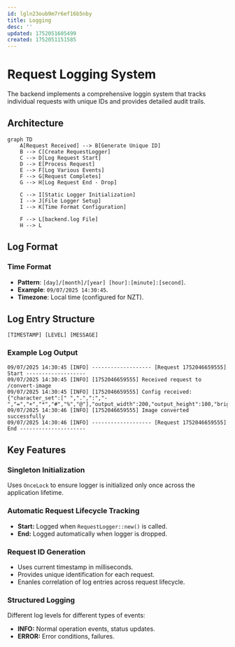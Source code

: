 ```yaml
---
id: lgln23oub9m7r6ef16b5nby
title: Logging
desc: ''
updated: 1752051605499
created: 1752051151585
---
```


# Request Logging System

The backend implements a comprehensive loggin system that tracks individual requests with unique IDs and provides detailed audit trails.

## Architecture

```mermaid
graph TD
    A[Request Received] --> B[Generate Unique ID]
    B --> C[Create RequestLogger]
    C --> D[Log Request Start]
    D --> E[Process Request]
    E --> F[Log Various Events]
    F --> G[Request Completes]
    G --> H[Log Request End - Drop]

    C --> I[Static Logger Initialization]
    I --> J[File Logger Setup]
    I --> K[Time Format Configuration]

    F --> L[backend.log File]
    H --> L
```

## Log Format

### Time Format
- **Pattern**: `[day]/[month]/[year] [hour]:[minute]:[second]`.
- **Example**: `09/07/2025 14:30:45`.
- **Timezone**: Local time (configured for NZT).

## Log Entry Structure
```
[TIMESTAMP] [LEVEL] [MESSAGE]
```

### Example Log Output
```
09/07/2025 14:30:45 [INFO] ------------------- [Request 1752046659555] Start -------------------
09/07/2025 14:30:45 [INFO] [1752046659555] Received request to /convert-image
09/07/2025 14:30:45 [INFO] [1752046659555] Config received: {"character_set":[" ",".",":","-","=","+","*","#","%","@"],"output_width":200,"output_height":100,"brightness_factor":1.0,"contrast_factor":1.0,"is_color":false,"aspect_ratio_correction":0.55}
09/07/2025 14:30:46 [INFO] [1752046659555] Image converted successfully
09/07/2025 14:30:46 [INFO] ------------------- [Request 1752046659555] End ---------------------
```

## Key Features

### Singleton Initialization
Uses `OnceLock` to ensure logger is initialized only once across the application lifetime.

### Automatic Request Lifecycle Tracking
- **Start:** Logged when `RequestLogger::new()` is called.
- **End:** Logged automatically when logger is dropped.
  
### Request ID Generation
- Uses current timestamp in milliseconds.
- Provides unique identification for each request.
- Enanles correlation of log entries across request lifecycle.

### Structured Logging
Different log levels for different types of events:
- **INFO:** Normal operation events, status updates.
- **ERROR:** Error conditions, failures.